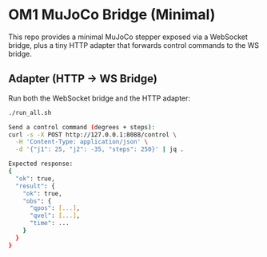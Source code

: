 # OM1 MuJoCo Bridge (Minimal)

This repo provides a minimal MuJoCo stepper exposed via a WebSocket bridge, plus a tiny HTTP adapter that forwards control commands to the WS bridge.

## Adapter (HTTP → WS Bridge)

Run both the WebSocket bridge and the HTTP adapter:
```bash
./run_all.sh

Send a control command (degrees + steps):
curl -s -X POST http://127.0.0.1:8088/control \
  -H 'Content-Type: application/json' \
  -d '{"j1": 25, "j2": -35, "steps": 250}' | jq .

Expected response:
{
  "ok": true,
  "result": {
    "ok": true,
    "obs": {
      "qpos": [...],
      "qvel": [...],
      "time": ...
    }
  }
}

